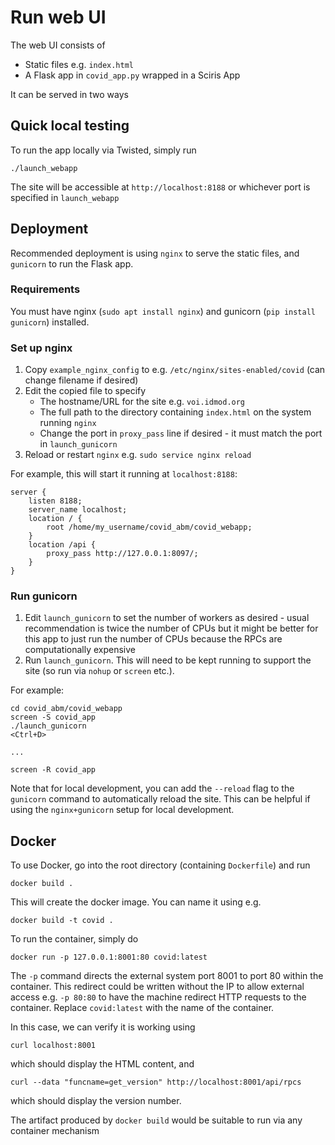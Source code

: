 # Run web UI

The web UI consists of

- Static files e.g. `index.html`
- A Flask app in `covid_app.py` wrapped in a Sciris App

It can be served in two ways

## Quick local testing

To run the app locally via Twisted, simply run

```shell script
./launch_webapp
```

The site will be accessible at `http://localhost:8188` or whichever port is specified in `launch_webapp`

## Deployment

Recommended deployment is using `nginx` to serve the static files, and `gunicorn` to run the Flask app.

### Requirements

You must have nginx (`sudo apt install nginx`) and gunicorn (`pip install gunicorn`) installed. 

### Set up nginx

1. Copy `example_nginx_config` to e.g. `/etc/nginx/sites-enabled/covid` (can change filename if desired)
2. Edit the copied file to specify
    - The hostname/URL for the site e.g. `voi.idmod.org`
    - The full path to the directory containing `index.html` on the system running `nginx`
    - Change the port in `proxy_pass` line if desired - it must match the port in `launch_gunicorn`
3. Reload or restart `nginx` e.g. `sudo service nginx reload`

For example, this will start it running at `localhost:8188`:

```script
server {
    listen 8188;
    server_name localhost;
    location / {
        root /home/my_username/covid_abm/covid_webapp;
    }
    location /api {
        proxy_pass http://127.0.0.1:8097/;
    }
}
```

### Run gunicorn

1. Edit `launch_gunicorn` to set the number of workers as desired - usual recommendation is twice the number of CPUs but it might be better for this app to just run the number of CPUs because the RPCs are computationally expensive
2. Run `launch_gunicorn`. This will need to be kept running to support the site (so run via `nohup` or `screen` etc.).

For example:
```script
cd covid_abm/covid_webapp
screen -S covid_app
./launch_gunicorn
<Ctrl+D>

...

screen -R covid_app
```

Note that for local development, you can add the `--reload` flag to the `gunicorn` command to automatically reload the site. This can be helpful if using the `nginx+gunicorn` setup for local development.

## Docker

To use Docker, go into the root directory (containing `Dockerfile`) and run

```
docker build .
```

This will create the docker image. You can name it using e.g.

```
docker build -t covid .
```

To run the container, simply do

```
docker run -p 127.0.0.1:8001:80 covid:latest
```

The `-p` command directs the external system port 8001 to port 80 within the container. This redirect could be written without the IP to allow external access e.g. `-p 80:80` to have the machine redirect HTTP requests to the container. Replace `covid:latest` with the name of the container.

In this case, we can verify it is working using

```
curl localhost:8001
```

which should display the HTML content, and

```
curl --data "funcname=get_version" http://localhost:8001/api/rpcs
```

which should display the version number.

The artifact produced by `docker build` would be suitable to run via any container mechanism
